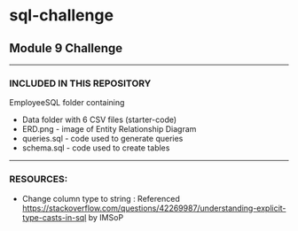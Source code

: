 # sql-challenge
## Module 9 Challenge

_______________________________________________________________

### INCLUDED IN THIS REPOSITORY

EmployeeSQL folder containing
- Data folder with 6 CSV files (starter-code)
- ERD.png - image of Entity Relationship Diagram
- queries.sql - code used to generate queries
- schema.sql - code used to create tables

_______________________________________________________________

### RESOURCES:

- Change column type to string : Referenced https://stackoverflow.com/questions/42269987/understanding-explicit-type-casts-in-sql by IMSoP